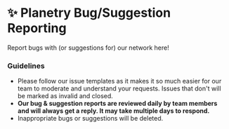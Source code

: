 # ✨ Planetry Bug/Suggestion Reporting
Report bugs with (or suggestions for) our network here! 

### Guidelines
- Please follow our issue templates as it makes it so much easier for our team to moderate and understand your requests. Issues that don't will be marked as invalid and closed.
- **Our bug & suggestion reports are reviewed daily by team members and will always get a reply. It may take multiple days to respond.**
- Inappropriate bugs or suggestions will be deleted.
